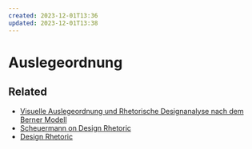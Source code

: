 ```yaml
---
created: 2023-12-01T13:36
updated: 2023-12-01T13:38
---
```

# Auslegeordnung

## Related
- [Visuelle Auslegeordnung und Rhetorische Designanalyse nach dem Berner Modell](literature/scheuermannVisuelleAuslegeordnungUnd2024.md)
- [Scheuermann on Design Rhetoric](notes/Scheuermann%20on%20Design%20Rhetoric.md)
- [Design Rhetoric](notes/Design%20Rhetoric.md)